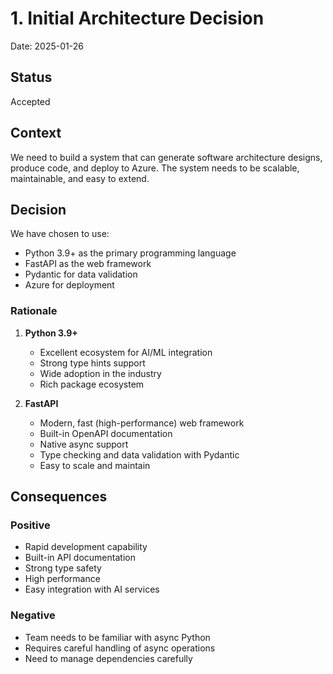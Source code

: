 # 1. Initial Architecture Decision

Date: 2025-01-26

## Status

Accepted

## Context

We need to build a system that can generate software architecture designs, produce code, and deploy to Azure. The system needs to be scalable, maintainable, and easy to extend.

## Decision

We have chosen to use:

- Python 3.9+ as the primary programming language
- FastAPI as the web framework
- Pydantic for data validation
- Azure for deployment

### Rationale

1. **Python 3.9+**
   - Excellent ecosystem for AI/ML integration
   - Strong type hints support
   - Wide adoption in the industry
   - Rich package ecosystem

2. **FastAPI**
   - Modern, fast (high-performance) web framework
   - Built-in OpenAPI documentation
   - Native async support
   - Type checking and data validation with Pydantic
   - Easy to scale and maintain

## Consequences

### Positive
- Rapid development capability
- Built-in API documentation
- Strong type safety
- High performance
- Easy integration with AI services

### Negative
- Team needs to be familiar with async Python
- Requires careful handling of async operations
- Need to manage dependencies carefully

